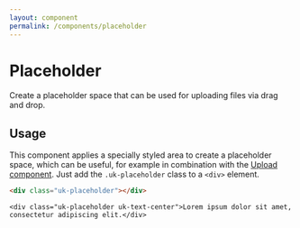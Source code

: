 ```yaml
---
layout: component
permalink: /components/placeholder
---
```


# Placeholder

<p class="uk-text-lead">Create a placeholder space that can be used for uploading files via drag and drop.</p>

## Usage

This component applies a specially styled area to create a placeholder space, which can be useful, for example in combination with the [Upload component](upload.md). Just add the `.uk-placeholder` class to a `<div>` element.

```html
<div class="uk-placeholder"></div>
```

```example
<div class="uk-placeholder uk-text-center">Lorem ipsum dolor sit amet, consectetur adipiscing elit.</div>
```